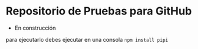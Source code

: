 <h1> Repositorio de Pruebas para GitHub </h1>

- En construcción

para ejecutarlo debes ejecutar en una consola
``` npm install pipi ```
